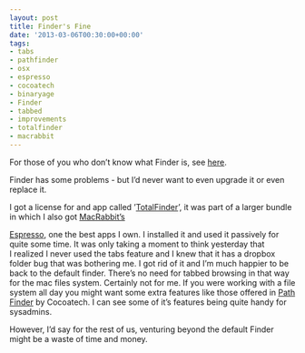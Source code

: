 ```yaml
---
layout: post
title: Finder's Fine
date: '2013-03-06T00:30:00+00:00'
tags:
- tabs
- pathfinder
- osx
- espresso
- cocoatech
- binaryage
- Finder
- tabbed
- improvements
- totalfinder
- macrabbit
---
```

For those of you who don’t know what Finder is, see [here](http://en.wikipedia.org/wiki/Finder_(software)).

Finder has some problems - but I’d never want to even upgrade it or even replace it.

I got a license for and app called ’[TotalFinder](http://totalfinder.binaryage.com/)’, it was part of a larger bundle in which I also got [MacRabbit’s](http://macrabbit.com/espresso/)

[Espresso](http://www.charlieegan3.com/2012/12/where-but-to-web.html), one the best apps I own. I installed it and used it passively for quite some time. It was only taking a moment to think yesterday that I realized I never used the tabs feature and I knew that it has a dropbox folder bug that was bothering me. I got rid of it and I’m much happier to be back to the default finder.
There’s no need for tabbed browsing in that way for the mac files system. Certainly not for me. If you were working with a file system all day you might want some extra features like those offered in [Path Finder](http://cocoatech.com/pathfinder/) by Cocoatech. I can see some of it’s features being quite handy for sysadmins.

However, I’d say for the rest of us, venturing beyond the default Finder might be a waste of time and money.
